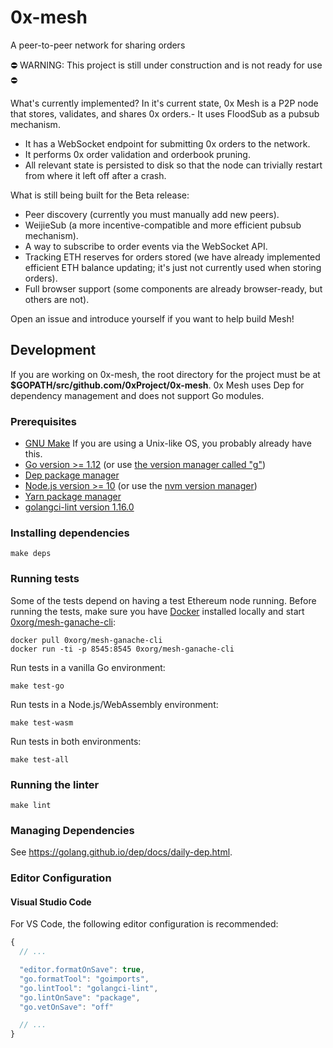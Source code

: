 # 0x-mesh

A peer-to-peer network for sharing orders

:no_entry: WARNING: This project is still under construction and is not ready for use :no_entry:

What's currently implemented? In it's current state, 0x Mesh is a P2P node that stores, validates, and shares 0x orders.- It uses FloodSub as a pubsub mechanism.

- It has a WebSocket endpoint for submitting 0x orders to the network.
- It performs 0x order validation and orderbook pruning.
- All relevant state is persisted to disk so that the node can trivially restart from where it left off after a crash.

What is still being built for the Beta release:

- Peer discovery (currently you must manually add new peers).
- WeijieSub (a more incentive-compatible and more efficient pubsub mechanism).
- A way to subscribe to order events via the WebSocket API.
- Tracking ETH reserves for orders stored (we have already implemented efficient ETH balance updating; it's just not currently used when storing orders).
- Full browser support (some components are already browser-ready, but others are not).

Open an issue and introduce yourself if you want to help build Mesh!

## Development

If you are working on 0x-mesh, the root directory for the project must be at
**\$GOPATH/src/github.com/0xProject/0x-mesh**. 0x Mesh uses Dep for dependency
management and does not support Go modules.

### Prerequisites

- [GNU Make](https://www.gnu.org/software/make/) If you are using a Unix-like OS, you probably already have this.
- [Go version >= 1.12](https://golang.org/dl/) (or use [the version manager called "g"](https://github.com/stefanmaric/g))
- [Dep package manager](https://golang.github.io/dep/docs/installation.html)
- [Node.js version >= 10](https://nodejs.org/en/download/) (or use the [nvm version manager](https://github.com/creationix/nvm))
- [Yarn package manager](https://yarnpkg.com/en/)
- [golangci-lint version 1.16.0](https://github.com/golangci/golangci-lint#install)

### Installing dependencies

```
make deps
```

### Running tests

Some of the tests depend on having a test Ethereum node running. Before running the tests, make sure you have [Docker](https://docs.docker.com/install/) installed locally and start [0xorg/mesh-ganache-cli](https://cloud.docker.com/u/0xorg/repository/docker/0xorg/mesh-ganache-cli):

```
docker pull 0xorg/mesh-ganache-cli
docker run -ti -p 8545:8545 0xorg/mesh-ganache-cli
```

Run tests in a vanilla Go environment:

```
make test-go
```

Run tests in a Node.js/WebAssembly environment:

```
make test-wasm
```

Run tests in both environments:

```
make test-all
```

### Running the linter

```
make lint
```

### Managing Dependencies

See https://golang.github.io/dep/docs/daily-dep.html.

### Editor Configuration

#### Visual Studio Code

For VS Code, the following editor configuration is recommended:

```javascript
{
  // ...

  "editor.formatOnSave": true,
  "go.formatTool": "goimports",
  "go.lintTool": "golangci-lint",
  "go.lintOnSave": "package",
  "go.vetOnSave": "off"

  // ...
}
```

